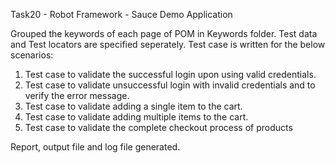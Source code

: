 Task20 - Robot Framework - Sauce Demo Application

Grouped the keywords of each page of POM in Keywords folder. 
Test data and Test locators are specified seperately. 
Test case is written for the below scenarios:
  1. Test case to validate the successful login upon using valid credentials.
  2. Test case to validate unsuccessful login with invalid credentials and to verify the error message.
  3. Test case to validate adding a single item to the cart.
  4. Test case to validate adding multiple items to the cart.
  5. Test case to validate the complete checkout process of products

Report, output file and log file generated.
